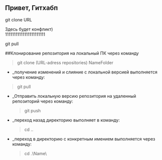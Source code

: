 ## Привет, Гитхабп

git clone URL

Здесь будет конфликт)  
11111111111111111111111

git pull

##Клонирование репозитория на локальный ПК через команду

> git clone (URL-adress repositories) NameFolder

- \_получение изменений и слияние с локальной версией выполняется через команду:

> git pull

- \_Отправить локальную версию репозитория на удаленный репозиторий через команду:

  > git push

- \_переход назад директорию выполняет в команду:

  > cd ..

- \_переход в директорию с конкретным имением выполняется через команду:
  > cd .\Name\
